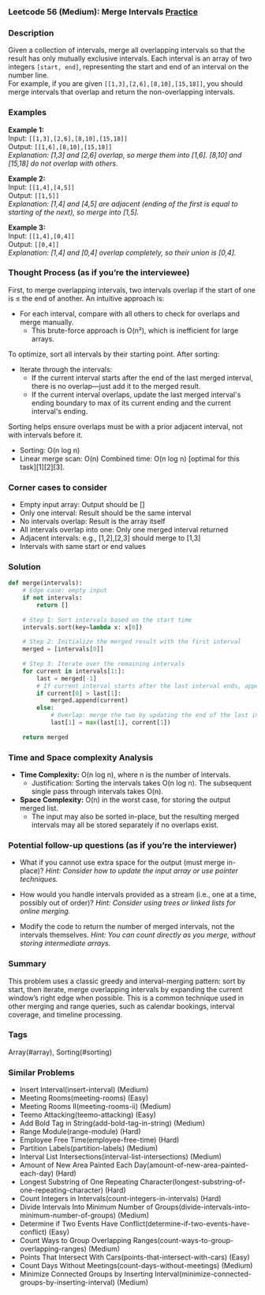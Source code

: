 ### Leetcode 56 (Medium): Merge Intervals [Practice](https://leetcode.com/problems/merge-intervals)

### Description  
Given a collection of intervals, merge all overlapping intervals so that the result has only mutually exclusive intervals. Each interval is an array of two integers `[start, end]`, representing the start and end of an interval on the number line.  
For example, if you are given `[[1,3],[2,6],[8,10],[15,18]]`, you should merge intervals that overlap and return the non-overlapping intervals.

### Examples  

**Example 1:**  
Input: `[[1,3],[2,6],[8,10],[15,18]]`  
Output: `[[1,6],[8,10],[15,18]]`  
*Explanation: [1,3] and [2,6] overlap, so merge them into [1,6]. [8,10] and [15,18] do not overlap with others.*

**Example 2:**  
Input: `[[1,4],[4,5]]`  
Output: `[[1,5]]`  
*Explanation: [1,4] and [4,5] are adjacent (ending of the first is equal to starting of the next), so merge into [1,5].*

**Example 3:**  
Input: `[[1,4],[0,4]]`  
Output: `[[0,4]]`  
*Explanation: [1,4] and [0,4] overlap completely, so their union is [0,4].*

### Thought Process (as if you’re the interviewee)  

First, to merge overlapping intervals, two intervals overlap if the start of one is ≤ the end of another. An intuitive approach is:
- For each interval, compare with all others to check for overlaps and merge manually.  
  - This brute-force approach is O(n²), which is inefficient for large arrays.

To optimize, sort all intervals by their starting point. After sorting:
- Iterate through the intervals:
  - If the current interval starts after the end of the last merged interval, there is no overlap—just add it to the merged result.
  - If the current interval overlaps, update the last merged interval's ending boundary to max of its current ending and the current interval's ending.
  
Sorting helps ensure overlaps must be with a prior adjacent interval, not with intervals before it.
- Sorting: O(n log n)
- Linear merge scan: O(n)
Combined time: O(n log n) [optimal for this task][1][2][3].

### Corner cases to consider  
- Empty input array: Output should be []
- Only one interval: Result should be the same interval
- No intervals overlap: Result is the array itself
- All intervals overlap into one: Only one merged interval returned
- Adjacent intervals: e.g., [1,2],[2,3] should merge to [1,3]
- Intervals with same start or end values

### Solution

```python
def merge(intervals):
    # Edge case: empty input
    if not intervals:
        return []
    
    # Step 1: Sort intervals based on the start time
    intervals.sort(key=lambda x: x[0])
    
    # Step 2: Initialize the merged result with the first interval
    merged = [intervals[0]]
    
    # Step 3: Iterate over the remaining intervals
    for current in intervals[1:]:
        last = merged[-1]
        # If current interval starts after the last interval ends, append it (no overlap)
        if current[0] > last[1]:
            merged.append(current)
        else:
            # Overlap: merge the two by updating the end of the last interval
            last[1] = max(last[1], current[1])
    
    return merged
```

### Time and Space complexity Analysis  

- **Time Complexity:** O(n log n), where n is the number of intervals.  
  - Justification: Sorting the intervals takes O(n log n). The subsequent single pass through intervals takes O(n).
- **Space Complexity:** O(n) in the worst case, for storing the output merged list.  
  - The input may also be sorted in-place, but the resulting merged intervals may all be stored separately if no overlaps exist.

### Potential follow-up questions (as if you’re the interviewer)  

- What if you cannot use extra space for the output (must merge in-place)?
  *Hint: Consider how to update the input array or use pointer techniques.*

- How would you handle intervals provided as a stream (i.e., one at a time, possibly out of order)?
  *Hint: Consider using trees or linked lists for online merging.*

- Modify the code to return the number of merged intervals, not the intervals themselves.
  *Hint: You can count directly as you merge, without storing intermediate arrays.*

### Summary
This problem uses a classic greedy and interval-merging pattern: sort by start, then iterate, merge overlapping intervals by expanding the current window’s right edge when possible. This is a common technique used in other merging and range queries, such as calendar bookings, interval coverage, and timeline processing.

### Tags
Array(#array), Sorting(#sorting)

### Similar Problems
- Insert Interval(insert-interval) (Medium)
- Meeting Rooms(meeting-rooms) (Easy)
- Meeting Rooms II(meeting-rooms-ii) (Medium)
- Teemo Attacking(teemo-attacking) (Easy)
- Add Bold Tag in String(add-bold-tag-in-string) (Medium)
- Range Module(range-module) (Hard)
- Employee Free Time(employee-free-time) (Hard)
- Partition Labels(partition-labels) (Medium)
- Interval List Intersections(interval-list-intersections) (Medium)
- Amount of New Area Painted Each Day(amount-of-new-area-painted-each-day) (Hard)
- Longest Substring of One Repeating Character(longest-substring-of-one-repeating-character) (Hard)
- Count Integers in Intervals(count-integers-in-intervals) (Hard)
- Divide Intervals Into Minimum Number of Groups(divide-intervals-into-minimum-number-of-groups) (Medium)
- Determine if Two Events Have Conflict(determine-if-two-events-have-conflict) (Easy)
- Count Ways to Group Overlapping Ranges(count-ways-to-group-overlapping-ranges) (Medium)
- Points That Intersect With Cars(points-that-intersect-with-cars) (Easy)
- Count Days Without Meetings(count-days-without-meetings) (Medium)
- Minimize Connected Groups by Inserting Interval(minimize-connected-groups-by-inserting-interval) (Medium)